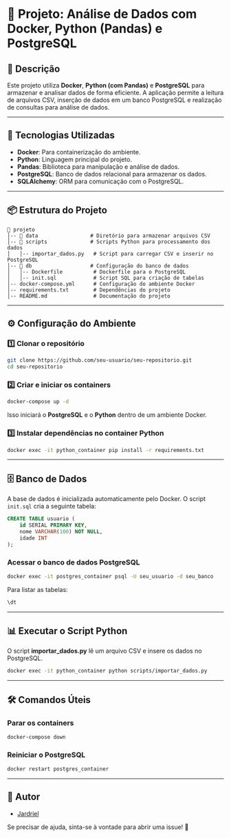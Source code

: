 # 📌 Projeto: Análise de Dados com Docker, Python (Pandas) e PostgreSQL

## 📖 Descrição
Este projeto utiliza **Docker**, **Python (com Pandas)** e **PostgreSQL** para armazenar e analisar dados de forma eficiente. A aplicação permite a leitura de arquivos CSV, inserção de dados em um banco PostgreSQL e realização de consultas para análise de dados.

---

## 🚀 Tecnologias Utilizadas
- **Docker**: Para containerização do ambiente.
- **Python**: Linguagem principal do projeto.
- **Pandas**: Biblioteca para manipulação e análise de dados.
- **PostgreSQL**: Banco de dados relacional para armazenar os dados.
- **SQLAlchemy**: ORM para comunicação com o PostgreSQL.

---

## 📦 Estrutura do Projeto
```
📂 projeto
│-- 📂 data                 # Diretório para armazenar arquivos CSV
│-- 📂 scripts              # Scripts Python para processamento dos dados
│   │-- importar_dados.py   # Script para carregar CSV e inserir no PostgreSQL
│-- 📂 db                   # Configuração do banco de dados
│   │-- Dockerfile          # Dockerfile para o PostgreSQL
│   │-- init.sql            # Script SQL para criação de tabelas
│-- docker-compose.yml      # Configuração do ambiente Docker
│-- requirements.txt        # Dependências do projeto
│-- README.md               # Documentação do projeto
```

---

## ⚙️ Configuração do Ambiente

### 1️⃣ **Clonar o repositório**
```bash
git clone https://github.com/seu-usuario/seu-repositorio.git
cd seu-repositorio
```

### 2️⃣ **Criar e iniciar os containers**
```bash
docker-compose up -d
```
Isso iniciará o **PostgreSQL** e o **Python** dentro de um ambiente Docker.

### 3️⃣ **Instalar dependências no container Python**
```bash
docker exec -it python_container pip install -r requirements.txt
```

---

## 🗄️ Banco de Dados
A base de dados é inicializada automaticamente pelo Docker. O script `init.sql` cria a seguinte tabela:
```sql
CREATE TABLE usuario (
    id SERIAL PRIMARY KEY,
    nome VARCHAR(100) NOT NULL,
    idade INT
);
```

### **Acessar o banco de dados PostgreSQL**
```bash
docker exec -it postgres_container psql -U seu_usuario -d seu_banco
```

Para listar as tabelas:
```sql
\dt
```

---

## 📊 Executar o Script Python
O script **importar_dados.py** lê um arquivo CSV e insere os dados no PostgreSQL.
```bash
docker exec -it python_container python scripts/importar_dados.py
```

---

## 🛠️ Comandos Úteis
### **Parar os containers**
```bash
docker-compose down
```

### **Reiniciar o PostgreSQL**
```bash
docker restart postgres_container
```

---

## 📌 Autor
- [Jardriel ](https://github.com/JardrielSousa)

Se precisar de ajuda, sinta-se à vontade para abrir uma issue! 🚀
